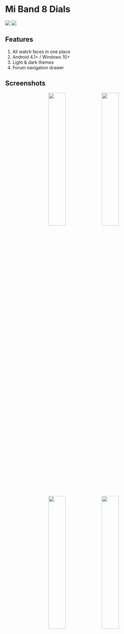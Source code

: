 # Mi Band 8 Dials

<a href="https://github.com/Keddnyo/mi_band_dials/releases"><img src="https://img.shields.io/github/downloads/keddnyo/mi_band_dials/total?style=for-the-badge"></a>
<a href="https://github.com/Keddnyo/mi_band_dials/releases/latest"><img src="https://img.shields.io/github/downloads/keddnyo/mi_band_dials/latest/total?label=Latest%20downloads&style=for-the-badge"></a>

## Features
1. All watch faces in one place
2. Android 4.1+ / Windows 10+
3. Light & dark themes
4. Forum navigation drawer

## Screenshots
<p align="center">
  <img src="https://user-images.githubusercontent.com/65981689/234400166-c15fb008-4600-4132-a618-810176d3b464.png" max-width="100%" width="33%">
  <img src="https://user-images.githubusercontent.com/65981689/234400335-569e18d6-5b7d-415c-a5c5-88ef7d5979d3.png" max-width="100%" width="33%">
  <img src="https://user-images.githubusercontent.com/65981689/234400173-04c75906-1a0d-406d-bf5c-285cf87f8354.png" max-width="100%" width="33%">
  <img src="https://user-images.githubusercontent.com/65981689/234400337-b7383c03-30d9-4fcc-bf67-72b4edd975c4.png" max-width="100%" width="33%">
</p>
